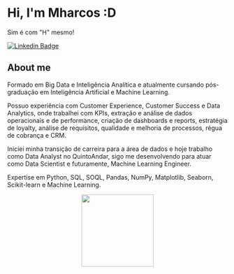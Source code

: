 # Hi, I'm Mharcos :D
Sim é com "H" mesmo!

[![Linkedin Badge](https://img.shields.io/badge/-LinkedIn-blue?style=flat-square&logo=Linkedin&logoColor=white&link=https://www.linkedin.com/in/mharcoshungria/)](https://www.linkedin.com/in/mharcoshungria/)
  
## About me

Formado em Big Data e Inteligência Analítica e atualmente cursando pós-graduação em Inteligência Artificial e Machine Learning.

Possuo experiência com Customer Experience, Customer Success e Data Analytics, onde trabalhei com KPIs, extração e análise de dados operacionais e de performance, criação de dashboards e reports, estratégia de loyalty, análise de requisitos, qualidade e melhoria de processos, régua de cobrança e CRM.

Iniciei minha transição de carreira para a área de dados e hoje trabalho como Data Analyst no QuintoAndar, sigo me desenvolvendo para atuar como Data Scientist e futuramente, Machine Learning Engineer.

Expertise em Python, SQL, SOQL, Pandas, NumPy, Matplotlib, Seaborn, Scikit-learn e Machine Learning.

<b>

  <p align="center">
  <a href="https://github.com/anuraghazra/github-readme-stats">
    <img
      align="center"
      height="165"
      src="https://github-readme-stats.vercel.app/api?username=mharcoshungria&count_private=true&show_icons=true&custom_title=Github%20Status&hide=issues&theme=radical"
    />
  </a>
</p>
